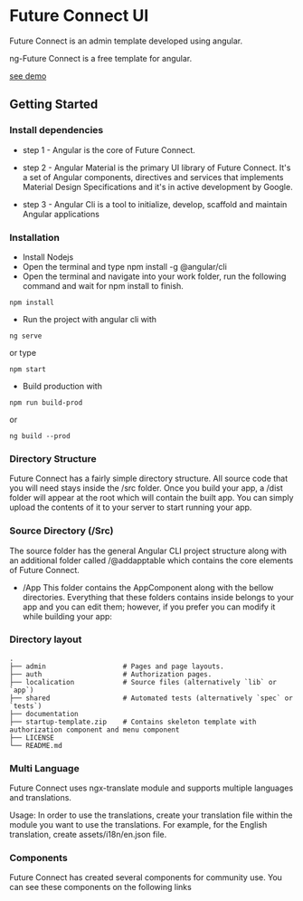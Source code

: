 # Future Connect UI

Future Connect is an admin template developed using angular.

ng-Future Connect is a free template for angular.

[see demo](http://122.133.167.113:4200)

## Getting Started

### Install dependencies

- step 1 - Angular is the core of Future Connect.

- step 2 - Angular Material is the primary UI library of Future Connect. It's a set of Angular components, directives and services that implements Material Design Specifications and it's in active development by Google.

- step 3 - Angular Cli is a tool to initialize, develop, scaffold and maintain Angular applications

### Installation

- Install Nodejs
- Open the terminal and type npm install -g @angular/cli
- Open the terminal and navigate into your work folder, run the following command and wait for npm install to finish.
```
npm install
```

- Run the project with angular cli with
```
ng serve
```
or type
```
npm start
```
- Build production with
```
npm run build-prod
```
or
```
ng build --prod
```

### Directory Structure
Future Connect has a fairly simple directory structure. All source code that you will need stays inside the /src folder. Once you build your app, a /dist folder will appear at the root which will contain the built app. You can simply upload the contents of it to your server to start running your app.

### Source Directory (/Src)
The source folder has the general Angular CLI project structure along with an additional folder called /@addapptable which contains the core elements of Future Connect.

- /App
This folder contains the AppComponent along with the bellow directories. Everything that these folders contains inside belongs to your app and you can edit them; however, if you prefer you can modify it while building your app:

### Directory layout
    .
    ├── admin                   # Pages and page layouts.
    ├── auth                    # Authorization pages.
    ├── localication            # Source files (alternatively `lib` or `app`)
    ├── shared                  # Automated tests (alternatively `spec` or `tests`)
    ├── documentation
    ├── startup-template.zip    # Contains skeleton template with authorization component and menu component
    ├── LICENSE
    └── README.md

### Multi Language
Future Connect uses ngx-translate module and supports multiple languages and translations.

Usage:
In order to use the translations, create your translation file within the module you want to use the translations.
For example, for the English translation, create assets/i18n/en.json file.

### Components
Future Connect has created several components for community use. You can see these components on the following links
